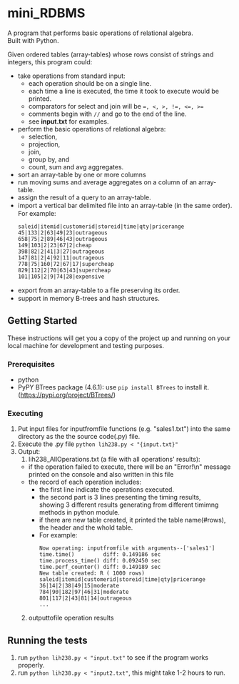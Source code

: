# mini_RDBMS
A program that performs basic operations of relational algebra.  
Built with Python.

Given ordered tables (array-tables) whose rows consist of strings and integers, this program could:  
- take operations from standard input:
  - each operation should be on a single line. 
  - each time a line is executed, the time it took to execute would be printed.
  - comparators for select and join will be `=, <, >, !=, <=, >=`
  - comments begin with `//` and go to the end of the line.
  - see __input.txt__ for examples.
- perform the basic operations of relational algebra: 
  - selection, 
  - projection, 
  - join, 
  - group by, and 
  - count, sum and avg aggregates.  
- sort an array-table by one or more columns
- run moving sums and average aggregates on a column of an array-table.
- assign the result of a query to an array-table.
- import a vertical bar delimited ﬁle into an array-table (in the same order). For example:
  ```
  saleid|itemid|customerid|storeid|time|qty|pricerange
  45|133|2|63|49|23|outrageous
  658|75|2|89|46|43|outrageous
  149|103|2|23|67|2|cheap
  398|82|2|41|3|27|outrageous
  147|81|2|4|92|11|outrageous
  778|75|160|72|67|17|supercheap
  829|112|2|70|63|43|supercheap
  101|105|2|9|74|28|expensive
  ```
- export from an array-table to a ﬁle preserving its order.
- support in memory B-trees and hash structures. 

## Getting Started
These instructions will get you a copy of the project up and running on your local machine for development and testing purposes. 

### Prerequisites
- python
- PyPY BTrees package (4.6.1): use `pip install BTrees` to install it. (https://pypi.org/project/BTrees/)

### Executing
1. Put input files for inputfromfile functions (e.g. "sales1.txt") into the same directory as the the source code(.py) file.
2. Execute the .py file `python lih238.py < "{input.txt}"`
3. Output:  
    1. lih238_AllOperations.txt (a file with all operations' results): 
      - if the operation failed to execute, there will be an "Error!\n" message printed on the console and also written in this file
      - the record of each operation includes:
        - the first line indicate the operations executed.
        - the second part is 3 lines presenting the timing results,  
          showing 3 different results generating from different timimng methods in python <time> module.
        - if there are new table created, it printed the table name(#rows), the header and the whold table. 
        - For example:
          ```
          Now operating: inputfromfile with arguments--['sales1']
          time.time()         diff: 0.149186 sec
          time.process_time() diff: 0.092450 sec
          time.perf_counter() diff: 0.149189 sec
          New table created: R ( 1000 rows)
          saleid|itemid|customerid|storeid|time|qty|pricerange
          36|14|2|38|49|15|moderate
          784|90|182|97|46|31|moderate
          801|117|2|43|81|14|outrageous
          ...
          ```
    2. outputtofile operation results

## Running the tests
1. run `python lih238.py < "input.txt"` to see if the program works properly.
2. run `python lih238.py < "input2.txt"`, this might take 1-2 hours to run.
